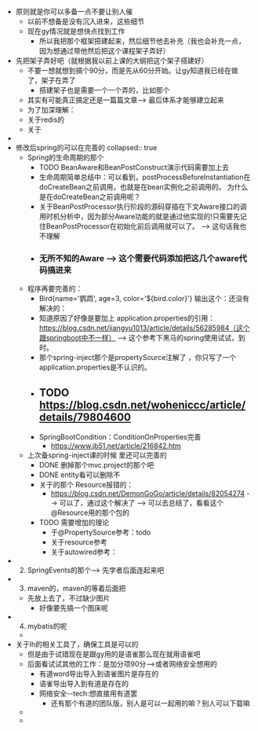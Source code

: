 - 原则就是你可以多备一点不要让别人催
	- 以前不想备是没有沉入进来，这些细节
	- 现在gy情况就是想快点找到工作
		- 所以我把那个框架搭建起来，然后细节他去补充（我也会补充一点，因为想通过带他然后把这个课程架子弄好）
- 先把架子弄好吧（就根据我以前上课的大纲把这个架子搭建好）
	- 不要一想就想到搞个90分，而是先从60分开始。让gy知道我已经在做了，架子在弄了
		- 搭建架子也是需要一个一个弄的，比如那个
	- 其实有可能真正搞定还是一篇篇文章--> 最后体系才能够建立起来
	- 为了加深理解：
	- 关于redis的
	- 关于
-
- 修改后spring的可以在完善的
  collapsed:: true
	- Spring的生命周期的那个
		- TODO BeanAware和BeanPostConstruct演示代码需要加上去
		- 生命周期简单总结中：可以看到，postProcessBeforeInstantiation在doCreateBean之前调用，也就是在bean实例化之前调用的。  为什么是在doCreateBean之前调用呢？
		- 关于BeanPostProcessor执行阶段的源码穿插在下文Aware接口的调用时机分析中，因为部分Aware功能的就是通过他实现的!只需要先记住BeanPostProcessor在初始化前后调用就可以了。 --> 这句话我也不理解
		- ### 无所不知的Aware  --> 这个需要代码添加把这几个aware代码搞进来
	- 程序再要完善的：
		- Bird{name='鹦鹉', age=3, color='${bird.color}'}  输出这个：还没有解决的：
		- 知道原因了好像是要加上 application.properties的引用：https://blog.csdn.net/jiangyu1013/article/details/56285984（这个跟springboot中不一样）  --> 这个参考下黑马的spring使用试试，到时。
		- 那个spring-inject那个是propertySource注解了 ，你只写了一个application.properties是不认识的。
		- TODO https://blog.csdn.net/woheniccc/article/details/79804600
			-
		- SpringBootCondition：ConditionOnProperties完善
			- https://www.jb51.net/article/216842.htm
	- 上次备spring-inject课的时候  里还可以完善的
		- DONE 删掉那个mvc.project的那个吧
		- DONE entity看可以删除不
		- 关于的那个 Resource报错的：
			- https://blog.csdn.net/DemonGoGo/article/details/82054274  --> 可以了，通过这个解决了  --> 可以去总结了，看看这个@Resource用的那个包的
		- TODO 需要增加的理论
			- 于@PropertySource参考：todo
			- 关于resource参考
			- 关于autowired参考：
- 2. SpringEvents的那个--> 先学者后面连起来吧
- 3. maven的，maven的等着后面把
	- 先放上去了，不过缺少图片
		- 好像要先搞一个图床呢
- 4. mybatis的呢
	-
- 关于lh的相关工具了，确保工具是可以的
	- 但是由于试错现在是跟gy用的是语雀那么现在就用语雀吧
	- 后面看试试其他的工作：是加分项90分-->或者网络安全想用的
		- 有道word导出导入到语雀图片是存在的
		- 语雀导出导入到有道是存在的
		- 网络安全--tech:想直接用有道罢
			- 还有那个有道的团队版，别人是可以一起用的嘛？别人可以下载嘛
	-
	-